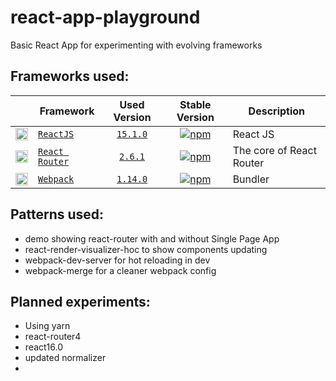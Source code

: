 # react-app-playground
Basic React App for experimenting with evolving frameworks

## Frameworks used:

|         | Framework | Used Version | Stable Version | Description |
|:-------:|-----------|:------------:|:--------------:|-------------|
| <img alt="ReactJS" src="https://raw.githubusercontent.com/facebook/react/master/docs/img/logo_small_2x.png" width="20"> | [`ReactJS`](https://facebook.github.io/react/) | [`15.1.0`](https://github.com/facebook/react/tree/v15.1.0) | [![npm](https://img.shields.io/npm/v/react.svg)](https://www.npmjs.com/package/react) | React JS |
| <img alt="React Router" src="https://reacttraining.com/react-router/android-chrome-144x144.png" width="20"> |  [`React Router`](https://github.com/ReactTraining/react-router) | [`2.6.1`](https://github.com/ReactTraining/react-router/tree/v2.6.1) | [![npm](https://img.shields.io/npm/v/react-router.svg)](https://www.npmjs.com/package/react-router) | The core of React Router |
| <img alt="Webpack" src="https://webpack.js.org/assets/icon-square-big.svg" width="20"> | [`Webpack`](https://webpack.github.io/docs/) | [`1.14.0`](https://github.com/webpack/webpack/tree/v1.14.0) | [![npm](https://img.shields.io/npm/v/webpack.svg)](https://github.com/webpack/webpack) | Bundler |

## Patterns used:
- demo showing react-router with and without Single Page App
- react-render-visualizer-hoc to show components updating
- webpack-dev-server for hot reloading in dev
- webpack-merge for a cleaner webpack config

## Planned experiments:
- Using yarn
- react-router4
- react16.0
- updated normalizer
- 